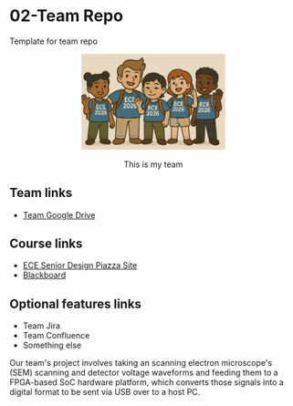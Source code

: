 # 02-Team Repo
Template for team repo

<p align="center">
<img src="./images/thisismyteam.png" width="50%">
</p>
<p align="center">
This is my team
</p>

## Team links
- [Team Google Drive]()

## Course links
- [ECE Senior Design Piazza Site](https://piazza.com/bu/fall2025/ec463/home)
- [Blackboard](http://learn.bu.edu/)


## Optional features links
- Team Jira
- Team Confluence
- Something else



Our team's project involves taking an scanning electron microscope's (SEM) scanning and detector voltage waveforms and feeding them to a FPGA-based SoC hardware platform, 
which converts those signals into a digital format to be sent via USB over to a host PC. 
